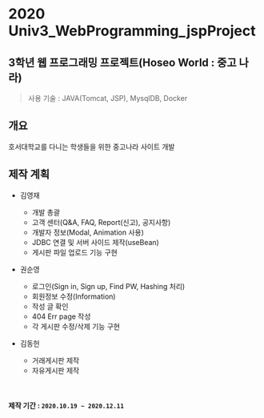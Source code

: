 2020 Univ3_WebProgramming_jspProject
=================
## 3학년 웹 프로그래밍 프로젝트(Hoseo World : 중고 나라)
> 사용 기술 : JAVA(Tomcat, JSP), MysqlDB, Docker

## 개요
호서대학교를 다니는 학생들을 위한 중고나라 사이트 개발

## 제작 계획
<p>
    <ul>
        <li>김영재</li>
        <ul>
            <li>개발 총괄</li>
            <li>고객 센터(Q&A, FAQ, Report(신고), 공지사항)</li>
            <li>개발자 정보(Modal, Animation 사용)</li>
            <li>JDBC 연결 및 서버 사이드 제작(useBean)</li>
            <li>게시판 파일 업로드 기능 구현</li>
        </ul>
    </ul>
    <ul>
        <li>권순영</li>
        <ul>
            <li>로그인(Sign in, Sign up, Find PW, Hashing 처리)</li>
            <li>회원정보 수정(Information)</li>
            <li>작성 글 확인</li>
            <li>404 Err page 작성</li>
            <li>각 게시판 수정/삭제 기능 구현</li>
        </ul>
    </ul>
    <ul>
        <li>김동헌</li>
        <ul>
            <li>거래게시판 제작</li>
            <li>자유게시판 제작</li>
        </ul>
    </ul>
</p>
<br>

#### 제작 기간 : `2020.10.19 ~ 2020.12.11`
